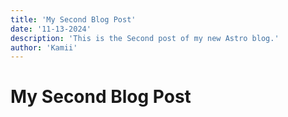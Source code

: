 ```yaml
---
title: 'My Second Blog Post'
date: '11-13-2024'
description: 'This is the Second post of my new Astro blog.'
author: 'Kamii'
---
```


# My Second Blog Post
